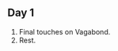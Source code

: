 ## Day 1

1. Final touches on Vagabond.  
2. Rest.   

<!--
## Day 2

1. Fill out a [WDI Group Project Peer Feedback form](https://docs.google.com/forms/d/1PJro3MtOXJMbSIBCXv5oGcZAGHQ2FBGcojPT04taOBo/viewform?usp=send_form) for your Vagabond team.
2. Read over the [Project 2 requirements]() and come up with an idea you'd like to pitch to the class. 
3. Prepare a very short (2-5 minute) lightning talk on a Ruby or Ruby on Rails gem of your choice. See the [assignment readme](https://github.com/SF-WDI-LABS/shared_modules/blob/master/04-ruby-rails/rails-gems/lightning-talks.md). 

Please use any remaining time to review exercises/drills from the day.
-->



<!--
## Day 3

1. Reading
2. Lab

Please use any remaining time to review exercises/drills from the day.
-->


<!--
## Day 4

1. Reading
2. Lab
Attend fundamentals review session

Please use any remaining time to review exercises/drills from the day.
-->
<!--
## Day 5 - Weekend Homework

1. Reading
2. Weekend Lab: Vagabond

Please use any remaining time to review exercises/drills from the week! And don't forget to sleep!
-->
